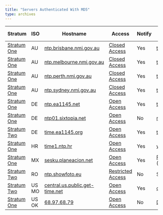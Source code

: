 ```yaml
---
title: "Servers Authenticated With MD5"
type: archives
---
```


| Stratum | ISO | Hostname | Access | Notify | Contact | Last Modified |
| ----- | ----- | ----- | ----- | ----- | ----- | ----- |
| [Stratum One](/support/servers/stratumonetimeservers) | AU | [ntp.brisbane.nmi.gov.au](/support/servers/publictimeserver000826) | [Closed Access](/support/servers/closedaccess) | Yes | time@measurement.gov.au | 2012-09-27 |
| [Stratum One](/support/servers/stratumonetimeservers) | AU | [ntp.melbourne.nmi.gov.au](/support/servers/publictimeserver000827) | [Closed Access](/support/servers/closedaccess) | Yes | time@measurement.gov.au | 2013-04-11 |
| [Stratum One](/support/servers/stratumonetimeservers) | AU | [ntp.perth.nmi.gov.au](/support/servers/publictimeserver000829) | [Closed Access](/support/servers/closedaccess) | Yes | time@measurement.gov.au | 2012-09-27 |
| [Stratum One](/support/servers/stratumonetimeservers) | AU | [ntp.sydney.nmi.gov.au](/support/servers/publictimeserver000828) | [Closed Access](/support/servers/closedaccess) | Yes | time@measurement.gov.au | 2012-09-27 |
| [Stratum One](/support/servers/stratumonetimeservers) | DE | [ntp.ea1145.net](/support/servers/publictimeserver001647) | [Open Access](/support/servers/openaccess) | Yes | ts@ea1145.org | 2020-09-07 |
| [Stratum One](/support/servers/stratumonetimeservers) | DE | [ntp01.sixtopia.net](/support/servers/publictimeserver001724) | [Open Access](/support/servers/openaccess) | No | ntp@sixtopia.net | 2021-02-10 |
| [Stratum Two](/support/servers/stratumtwotimeservers) | DE | [time.ea1145.org](/support/servers/publictimeserver001648) | [Open Access](/support/servers/openaccess) | Yes | ts@ea1145.org | 2020-02-10 |
| [Stratum One](/support/servers/stratumonetimeservers) | HR | [time1.ntp.hr](/support/servers/publictimeserver001627) | [Open Access](/support/servers/openaccess) | Yes | www.ntp.hr | 2020-07-30 |
| [Stratum One](/support/servers/stratumonetimeservers) | MX | [sesku.planeacion.net](/support/servers/publictimeserver000631) | [Open Access](/support/servers/openaccess) | Yes | [Roberto Carlos Barriga Granados](mailto:rcarlos@planeacion.net) +52 (443) 3167256 | 2019-04-11 |
| [Stratum Two](/support/servers/stratumtwotimeservers) | RO | [ntp.showfoto.eu](/support/servers/publictimeserver001676) | [Restricted Access](/support/servers/restrictedaccess) | No | ShowFoto | 2020-06-29 |
| [Stratum Two](/support/servers/stratumtwotimeservers) | US MO | [central.us.public.get-time.net](/support/servers/publictimeserver001436) | [Open Access](/support/servers/openaccess) | Yes | chronomaster@nexussystemsinc.com | 2019-12-20 |
| [Stratum One](/support/servers/stratumonetimeservers) | US OK | [68.97.68.79](/support/servers/publictimeserver001037) | [Open Access](/support/servers/openaccess) | No | Daniel.Quick+ntp@gmail.com | 2020-03-10 |